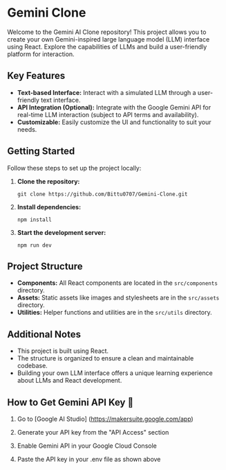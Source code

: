 # Gemini Clone

Welcome to the Gemini AI Clone repository! This project allows you to create your own Gemini-inspired large language model (LLM) interface using React. Explore the capabilities of LLMs and build a user-friendly platform for interaction.

## Key Features

- **Text-based Interface:** Interact with a simulated LLM through a user-friendly text interface.
- **API Integration (Optional):** Integrate with the Google Gemini API for real-time LLM interaction (subject to API terms and availability).
- **Customizable:** Easily customize the UI and functionality to suit your needs.

## Getting Started

Follow these steps to set up the project locally:

1. **Clone the repository:**
    ```
    git clone https://github.com/Bittu0707/Gemini-Clone.git
    ```

2. **Install dependencies:**
    ```
    npm install
    ```

3. **Start the development server:**
    ```
    npm run dev
    ```

## Project Structure

- **Components:** All React components are located in the `src/components` directory.
- **Assets:** Static assets like images and stylesheets are in the `src/assets` directory.
- **Utilities:** Helper functions and utilities are in the `src/utils` directory.

## Additional Notes

- This project is built using React.
- The structure is organized to ensure a clean and maintainable codebase.
- Building your own LLM interface offers a unique learning experience about LLMs and React development.

## How to Get Gemini API Key 🔑 

1. Go to [Google AI Studio] (https://makersuite.google.com/app)

2. Generate your API key from the "API Access" section

3. Enable Gemini API in your Google Cloud Console

4. Paste the API key in your .env file as shown above
